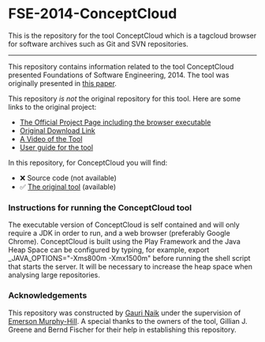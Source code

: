 # FSE-2014-ConceptCloud

This is the repository for the tool ConceptCloud which is a tagcloud browser for software archives such as Git and SVN repositories. 

***

This repository contains information related to the tool ConceptCloud presented Foundations of Software Engineering, 2014. The tool was originally presented in [this paper](http://dl.acm.org/citation.cfm?id=2661676).

This repository _is not_ the original repository for this tool. Here are some links to the original project:
* [The Official Project Page including the browser executable](http://www.conceptcloud.org)
* [Original Download Link](http://www.conceptcloud.org/download)
* [A Video of the Tool](https://www.youtube.com/watch?v=hLhW5nI_PSo) 
* [User guide for the tool](http://www.conceptcloud.org/user_guide)

In this repository, for ConceptCloud you will find:
* :x: Source code (not available)
* :white_check_mark: [The original tool](http://www.conceptcloud.org/download) (available)

### Instructions for running the ConceptCloud tool

The executable version of ConceptCloud is self contained and will only require a JDK in order to run, and a web browser (preferably Google Chrome). ConceptCloud is built using the Play Framework and the Java Heap Space can be configured by typing, for example, export _JAVA_OPTIONS="-Xms800m -Xmx1500m"  before running the shell script that starts the server. It will be necessary to increase the heap space when analysing large repositories. 

### Acknowledgements

This repository was constructed by [Gauri Naik](https://github.com/gauri145) under the supervision of [Emerson Murphy-Hill](https://github.com/CaptainEmerson). A special thanks to the owners of the tool, Gillian J. Greene and Bernd Fischer for their help in establishing this repository. 

